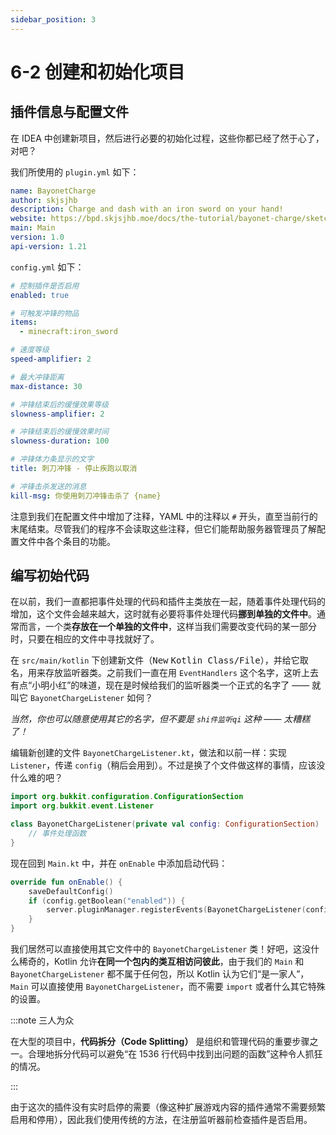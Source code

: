 ```yaml
---
sidebar_position: 3
---
```


# 6-2 创建和初始化项目

## 插件信息与配置文件

在 IDEA 中创建新项目，然后进行必要的初始化过程，这些你都已经了然于心了，对吧？

我们所使用的 `plugin.yml` 如下：

```yaml
name: BayonetCharge
author: skjsjhb
description: Charge and dash with an iron sword on your hand!
website: https://bpd.skjsjhb.moe/docs/the-tutorial/bayonet-charge/sketch
main: Main
version: 1.0
api-version: 1.21
```

`config.yml` 如下：

```yaml
# 控制插件是否启用
enabled: true

# 可触发冲锋的物品
items:
  - minecraft:iron_sword

# 速度等级
speed-amplifier: 2

# 最大冲锋距离
max-distance: 30

# 冲锋结束后的缓慢效果等级
slowness-amplifier: 2

# 冲锋结束后的缓慢效果时间
slowness-duration: 100

# 冲锋体力条显示的文字
title: 刺刀冲锋 - 停止疾跑以取消

# 冲锋击杀发送的消息
kill-msg: 你使用刺刀冲锋击杀了 {name}
```

注意到我们在配置文件中增加了注释，YAML 中的注释以 `#` 开头，直至当前行的末尾结束。尽管我们的程序不会读取这些注释，但它们能帮助服务器管理员了解配置文件中各个条目的功能。

## 编写初始代码

在以前，我们一直都把事件处理的代码和插件主类放在一起，随着事件处理代码的增加，这个文件会越来越大，这时就有必要将事件处理代码**挪到单独的文件中**。通常而言，一个类**存放在一个单独的文件中**，这样当我们需要改变代码的某一部分时，只要在相应的文件中寻找就好了。

在 `src/main/kotlin` 下创建新文件（<kbd>New</kbd> <kbd>Kotlin Class/File</kbd>），并给它取名，用来存放监听器类。之前我们一直在用 `EventHandlers` 这个名字，这听上去有点“小明小红”的味道，现在是时候给我们的监听器类一个正式的名字了 —— 就叫它 `BayonetChargeListener` 如何？

*当然，你也可以随意使用其它的名字，但不要是 `shi件监听qi` 这种 —— 太糟糕了！*

编辑新创建的文件 `BayonetChargeListener.kt`，做法和以前一样：实现 `Listener`，传递 `config`（稍后会用到）。不过是换了个文件做这样的事情，应该没什么难的吧？

```kotlin
import org.bukkit.configuration.ConfigurationSection
import org.bukkit.event.Listener

class BayonetChargeListener(private val config: ConfigurationSection) : Listener {
    // 事件处理函数
}
```

现在回到 `Main.kt` 中，并在 `onEnable` 中添加启动代码：

```kotlin
override fun onEnable() {
    saveDefaultConfig()
    if (config.getBoolean("enabled")) {
        server.pluginManager.registerEvents(BayonetChargeListener(config), this)
    }
}
```

我们居然可以直接使用其它文件中的 `BayonetChargeListener` 类！好吧，这没什么稀奇的，Kotlin 允许**在同一个包内的类互相访问彼此**，由于我们的 `Main` 和 `BayonetChargeListener` 都不属于任何包，所以 Kotlin 认为它们“是一家人”，`Main` 可以直接使用 `BayonetChargeListener`，而不需要 `import` 或者什么其它特殊的设置。

:::note 三人为众

在大型的项目中，**代码拆分（Code Splitting）** 是组织和管理代码的重要步骤之一。合理地拆分代码可以避免“在 1536 行代码中找到出问题的函数”这种令人抓狂的情况。

:::

由于这次的插件没有实时启停的需要（像这种扩展游戏内容的插件通常不需要频繁启用和停用），因此我们使用传统的方法，在注册监听器前检查插件是否启用。